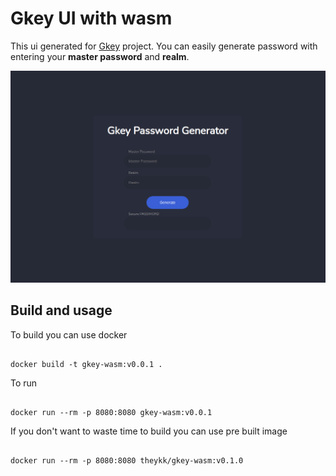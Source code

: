 # Gkey UI with wasm

This ui generated for [Gkey](https://github.com/TheYkk/gkey) project. You can easily generate password with entering your **master password** and **realm**.

![gkey](./gkey.png)


## Build and usage

To build you can use docker

```

docker build -t gkey-wasm:v0.0.1 .

```

To run 

```

docker run --rm -p 8080:8080 gkey-wasm:v0.0.1

```

If you don't want to waste time to build you can use pre built image


```

docker run --rm -p 8080:8080 theykk/gkey-wasm:v0.1.0

```